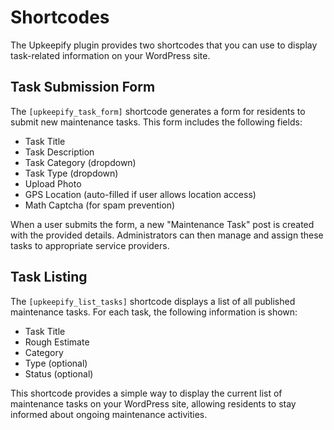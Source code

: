 # Shortcodes

The Upkeepify plugin provides two shortcodes that you can use to display task-related information on your WordPress site.

## Task Submission Form

The `[upkeepify_task_form]` shortcode generates a form for residents to submit new maintenance tasks. This form includes the following fields:

- Task Title
- Task Description
- Task Category (dropdown)
- Task Type (dropdown)
- Upload Photo
- GPS Location (auto-filled if user allows location access)
- Math Captcha (for spam prevention)

When a user submits the form, a new "Maintenance Task" post is created with the provided details. Administrators can then manage and assign these tasks to appropriate service providers.

## Task Listing

The `[upkeepify_list_tasks]` shortcode displays a list of all published maintenance tasks. For each task, the following information is shown:

- Task Title
- Rough Estimate
- Category
- Type (optional)
- Status (optional)

This shortcode provides a simple way to display the current list of maintenance tasks on your WordPress site, allowing residents to stay informed about ongoing maintenance activities.